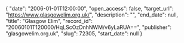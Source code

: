 {
  "date": "2006-01-01T12:00:00", 
  "open_access": false, 
  "target_url": "https://www.glasgowelim.org.uk/", 
  "description": "", 
  "end_date": null, 
  "title": "Glasgow Elim", 
  "record_id": "20060101T120000/HqLScOzDnhNWM/v6yLaRUA==", 
  "publisher": "glasgowelim.org.uk", 
  "slug": 72305, 
  "start_date": null
}

